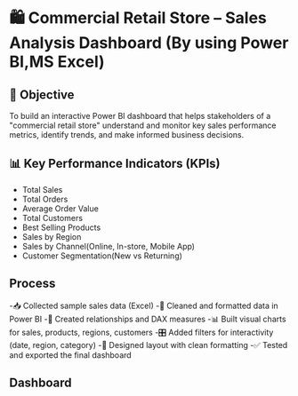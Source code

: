 # 🛍️ Commercial Retail Store – Sales Analysis Dashboard (By using Power BI,MS Excel)

## 🎯 Objective
To build an interactive Power BI dashboard that helps stakeholders of a "commercial retail store" understand and monitor key sales performance metrics, identify trends, and make informed business decisions.
## 📊 Key Performance Indicators (KPIs)
- Total Sales 
- Total Orders  
- Average Order Value 
- Total Customers 
- Best Selling Products 
- Sales by Region 
- Sales by Channel(Online, In-store, Mobile App)  
- Customer Segmentation(New vs Returning)
  
## Process
-📥 Collected sample sales data (Excel)
-🧹 Cleaned and formatted data in Power BI
-🔗 Created relationships and DAX measures
-📊 Built visual charts for sales, products, regions, customers
-🎛️ Added filters for interactivity (date, region, category)
-🎨 Designed layout with clean formatting
-✅ Tested and exported the final dashboard

## Dashboard
